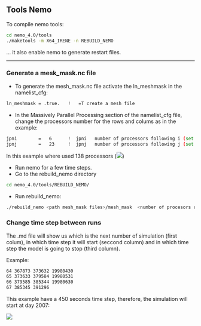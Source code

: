 ## Tools Nemo

To compile nemo tools:

```bash
cd nemo_4.0/tools
./maketools -m X64_IRENE -n REBUILD_NEMO
```

... it also enable nemo to generate restart files.

---
### Generate a mesk_mask.nc file

- To generate the mesh_mask.nc file activate the ln_meshmask in the namelist_cfg:
```bash
ln_meshmask = .true.   !   =T create a mesh file
```
- In the Massively Parallel Processing section of the namelist_cfg file, change the processors number for the rows and colums as in the example:
```bash
jpni        =   6      !  jpni   number of processors following i (set automatically if < 1)
jpnj        =   23     !  jpnj   number of processors following j (set automatically if < 1)
```

In this example where used 138 processors (<img src="https://render.githubusercontent.com/render/math?math=6 \times 23=138">)

- Run nemo for a few time steps.
- Go to the rebuild_nemo directory
```bash
cd nemo_4.0/tools/REBUILD_NEMO/
```
- Run rebuild_nemo:
```bash
./rebuild_nemo <path mesh_mask files>/mesh_mask  <number of procesors used to run nemo>
```

### Change time step between runs

The .md file will show us which is the next number of simulation (first colum), in which time
step it will start (seccond column) and in which time step the model is going to stop
(third column).

Example:
```bash
64 367873 373632 19980430
65 373633 379584 19980531
66 379585 385344 19980630
67 385345 391296
```

This example have a 450 seconds time step, therefore, the simulation will start at day 2007:

<img src="https://render.githubusercontent.com/render/math?math=(385345-1)/(60*60/450*24)=2007">


